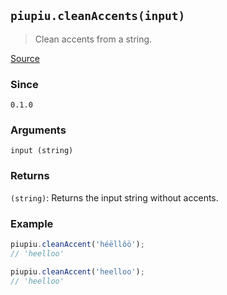 ## `piupiu.cleanAccents(input)`
> Clean accents from a string.

[Source](https://github.com/thomasbrodusch/piupiu/blob/develop/src/sanitizers/cleanAccents.ts)

### Since 
`0.1.0`

### Arguments
`input (string)`

### Returns
`(string)`: Returns the input string without accents.


### Example
```javascript
piupiu.cleanAccent('héëllôö'); 
// 'heelloo'
```
```javascript
piupiu.cleanAccent('heelloo');
// 'heelloo'
```


